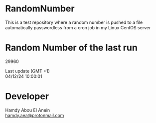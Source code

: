 # RandomNumber    
This is a test repository where a random number is pushed to a file automatically passwordless from a cron job in my Linux CentOS server    
# Random Number of the last run   
29960
      
Last update (GMT +1)    
04/12/24 10:00:01
# Developer    
Hamdy Abou El Anein   
hamdy.aea@protonmail.com
